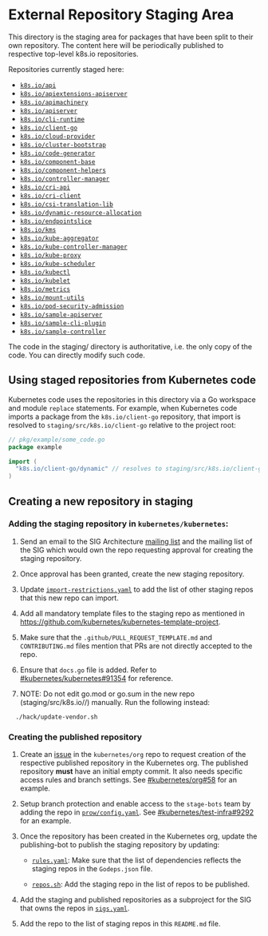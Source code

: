 # External Repository Staging Area

This directory is the staging area for packages that have been split to their
own repository. The content here will be periodically published to respective
top-level k8s.io repositories.

Repositories currently staged here:

- [`k8s.io/api`](https://github.com/kubernetes/api)
- [`k8s.io/apiextensions-apiserver`](https://github.com/kubernetes/apiextensions-apiserver)
- [`k8s.io/apimachinery`](https://github.com/kubernetes/apimachinery)
- [`k8s.io/apiserver`](https://github.com/kubernetes/apiserver)
- [`k8s.io/cli-runtime`](https://github.com/kubernetes/cli-runtime)
- [`k8s.io/client-go`](https://github.com/kubernetes/client-go)
- [`k8s.io/cloud-provider`](https://github.com/kubernetes/cloud-provider)
- [`k8s.io/cluster-bootstrap`](https://github.com/kubernetes/cluster-bootstrap)
- [`k8s.io/code-generator`](https://github.com/kubernetes/code-generator)
- [`k8s.io/component-base`](https://github.com/kubernetes/component-base)
- [`k8s.io/component-helpers`](https://github.com/kubernetes/component-helpers)
- [`k8s.io/controller-manager`](https://github.com/kubernetes/controller-manager)
- [`k8s.io/cri-api`](https://github.com/kubernetes/cri-api)
- [`k8s.io/cri-client`](https://github.com/kubernetes/cri-client)
- [`k8s.io/csi-translation-lib`](https://github.com/kubernetes/csi-translation-lib)
- [`k8s.io/dynamic-resource-allocation`](https://github.com/kubernetes/dynamic-resource-allocation)
- [`k8s.io/endpointslice`](https://github.com/kubernetes/endpointslice)
- [`k8s.io/kms`](https://github.com/kubernetes/kms)
- [`k8s.io/kube-aggregator`](https://github.com/kubernetes/kube-aggregator)
- [`k8s.io/kube-controller-manager`](https://github.com/kubernetes/kube-controller-manager)
- [`k8s.io/kube-proxy`](https://github.com/kubernetes/kube-proxy)
- [`k8s.io/kube-scheduler`](https://github.com/kubernetes/kube-scheduler)
- [`k8s.io/kubectl`](https://github.com/kubernetes/kubectl)
- [`k8s.io/kubelet`](https://github.com/kubernetes/kubelet)
- [`k8s.io/metrics`](https://github.com/kubernetes/metrics)
- [`k8s.io/mount-utils`](https://github.com/kubernetes/mount-utils)
- [`k8s.io/pod-security-admission`](https://github.com/kubernetes/pod-security-admission)
- [`k8s.io/sample-apiserver`](https://github.com/kubernetes/sample-apiserver)
- [`k8s.io/sample-cli-plugin`](https://github.com/kubernetes/sample-cli-plugin)
- [`k8s.io/sample-controller`](https://github.com/kubernetes/sample-controller)

The code in the staging/ directory is authoritative, i.e. the only copy of the
code. You can directly modify such code.

## Using staged repositories from Kubernetes code

Kubernetes code uses the repositories in this directory via a Go workspace and
module `replace` statements.  For example, when Kubernetes code imports a
package from the `k8s.io/client-go` repository, that import is resolved to
`staging/src/k8s.io/client-go` relative to the project root:

```go
// pkg/example/some_code.go
package example

import (
  "k8s.io/client-go/dynamic" // resolves to staging/src/k8s.io/client-go/dynamic
)
```

## Creating a new repository in staging

### Adding the staging repository in `kubernetes/kubernetes`:

1. Send an email to the SIG Architecture [mailing
   list](https://groups.google.com/forum/#!forum/kubernetes-sig-architecture)
   and the mailing list of the SIG which would own the repo requesting approval
   for creating the staging repository.

2. Once approval has been granted, create the new staging repository.

3. Update
   [`import-restrictions.yaml`](/staging/publishing/import-restrictions.yaml)
   to add the list of other staging repos that this new repo can import.

4. Add all mandatory template files to the staging repo as mentioned in
   https://github.com/kubernetes/kubernetes-template-project.

5. Make sure that the `.github/PULL_REQUEST_TEMPLATE.md` and `CONTRIBUTING.md`
   files mention that PRs are not directly accepted to the repo.

6. Ensure that `docs.go` file is added. Refer to
   [#kubernetes/kubernetes#91354](https://github.com/kubernetes/kubernetes/blob/release-1.24/staging/src/k8s.io/client-go/doc.go)
   for reference.

7. NOTE: Do not edit go.mod or go.sum in the new repo (staging/src/k8s.io/<newrepo>/) manually. Run the following instead:

```
  ./hack/update-vendor.sh
```

### Creating the published repository

1. Create an [issue](https://github.com/kubernetes/org/issues/new?assignees=&labels=area%2Fgithub-repo&projects=&template=repo-create.yml&title=REQUEST%3A+%3CCreate+or+Migrate%3E+%3Cgithub+repo%3E)
in the `kubernetes/org` repo to request creation of the respective published
repository in the Kubernetes org. The published repository **must** have an
initial empty commit. It also needs specific access rules and branch settings.
See [#kubernetes/org#58](https://github.com/kubernetes/org/issues/58)
for an example.

2. Setup branch protection and enable access to the `stage-bots` team
by adding the repo in
[`prow/config.yaml`](https://github.com/kubernetes/test-infra/blob/master/config/prow/config.yaml).
See [#kubernetes/test-infra#9292](https://github.com/kubernetes/test-infra/pull/9292)
for an example.

3. Once the repository has been created in the Kubernetes org,
update the publishing-bot to publish the staging repository by updating:

    - [`rules.yaml`](/staging/publishing/rules.yaml):
    Make sure that the list of dependencies reflects the staging repos in the `Godeps.json` file.

    - [`repos.sh`](https://github.com/kubernetes/publishing-bot/blob/master/hack/repos.sh):
    Add the staging repo in the list of repos to be published.

4. Add the staging and published repositories as a subproject for the
SIG that owns the repos in
[`sigs.yaml`](https://github.com/kubernetes/community/blob/master/sigs.yaml).

5. Add the repo to the list of staging repos in this `README.md` file.
